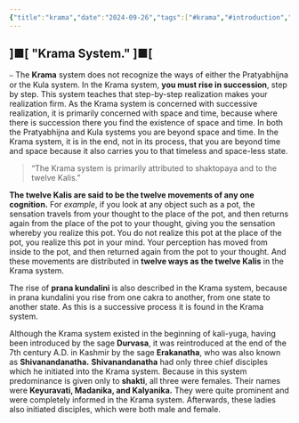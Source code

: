 ```yaml
---
{"title":"krama","date":"2024-09-26","tags":["#krama","#introduction","#articles"],"publish":true,"path":"Introduction/krama/krama.md","permalink":"/introduction/krama/krama/","PassFrontmatter":true}
---
```




## ]■[ "Krama System." ]■[

⎯ The **Krama** system does not recognize the ways of either the Pratyabhijna or the Kula system. In the Krama system, **you must rise in succession**, step by step. This system teaches that step-by-step realization makes your realization firm. As the Krama system is concerned with successive realization, it is primarily concerned with space and time, because where there is succession there you find the existence of space and time. In both the Pratyabhijna and Kula systems you are beyond space and time. In the Krama system, it is in the end, not in its process, that you are beyond time and space because it also carries you to that timeless and space-less state.

> “The Krama system is primarily attributed to shaktopaya and to the twelve Kalis.”

**The twelve Kalis are said to be the twelve movements of any one cognition.** For *example*, if you look at any object such as a pot, the sensation travels from your thought to the place of the pot, and then returns again from the place of the pot to your thought, giving you the sensation whereby you realize this pot. You do not realize this pot at the place of the pot, you realize this pot in your mind. Your perception has moved from inside to the pot, and then returned again from the pot to your thought. And these movements are distributed in **twelve ways as the twelve Kalis** in the Krama system.

The rise of **prana kundalini** is also described in the Krama system, because in prana kundalini you rise from one cakra to another, from one state to another state. As this is a successive process it is found in the Krama system.

Although the Krama system existed in the beginning of kali-yuga, having been introduced by the sage **Durvasa**, it was reintroduced at the end of the 7th century A.D. in Kashmir by the sage **Erakanatha**, who was also known as **Shivanandanatha.** **Shivanandanatha** had only three chief disciples which he initiated into the Krama system. Because in this system predominance is given only to **shakti**, all three were females. Their names were **Keyuravati, Madanika, and Kalyanika.** They were quite prominent and were completely informed in the Krama system. Afterwards, these ladies also initiated disciples, which were both male and female.
